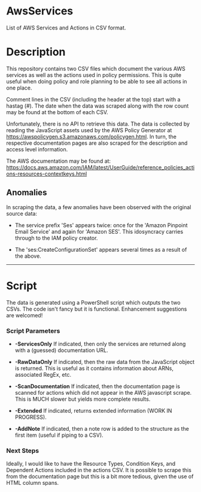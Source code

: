 # AwsServices
List of AWS Services and Actions in CSV format.

# Description
This repository contains two CSV files which document the various AWS services as well as the
actions used in policy permissions. This is quite useful when doing policy and role planning
to be able to see all actions in one place. 

Comment lines in the CSV (including the header at the top) start with a hastag (#).  The date
when the data was scraped along with the row count may be found at the bottom of each CSV.

Unfortunately, there is no API to retrieve this data. The data is collected by reading the JavaScript
assets used by the AWS Policy Generator at https://awspolicygen.s3.amazonaws.com/policygen.html. 
In turn, the respective documentation pages are also scraped for the description and access level information.

The AWS documentation may be found at:
https://docs.aws.amazon.com/IAM/latest/UserGuide/reference_policies_actions-resources-contextkeys.html

## Anomalies
In scraping the data, a few anomalies have been observed with the original source data:

* The service prefix 'Ses' appears twice: once for the 'Amazon Pinpoint Email Service' and
again for 'Amazon SES'.  This idosyncracy carries through to the IAM policy creator.

* The 'ses:CreateConfigurationSet' appears several times as a result of the above.

---
# Script
The data is generated using a PowerShell script which outputs the two CSVs.
The code isn't fancy but it is functional. Enhancement suggestions are welcomed!

### Script Parameters

* **-ServicesOnly**
  If indicated, then only the services are returned along with a (guessed) documentation URL.

* **-RawDataOnly**
	If indicated, then the raw data from the JavaScript object is returned.  This is useful
	as it contains information about ARNs, associated RegEx, etc.
  
* **-ScanDocumentation**
	If indicated, then the documentation page is scanned for actions which did not
	appear in the AWS javascript scrape.  This is MUCH slower but yields more complete results.
  
* **-Extended**
  If indicated, returns extended information (WORK IN PROGRESS).
  
* **-AddNote**
	If indicated, then a note row is added to the structure as the first item (useful if piping to a CSV).

### Next Steps
Ideally, I would like to have the Resource Types, Condition Keys, and Dependent Actions included
in the actions CSV. It is possible to scrape this from the documentation page but this is a bit
more tedious, given the use of HTML column spans.
